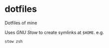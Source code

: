 # dotfiles
Dotfiles of mine

Uses _GNU Stow_ to create symlinks at `$HOME`. e.g.
```sh
stow zsh
```
